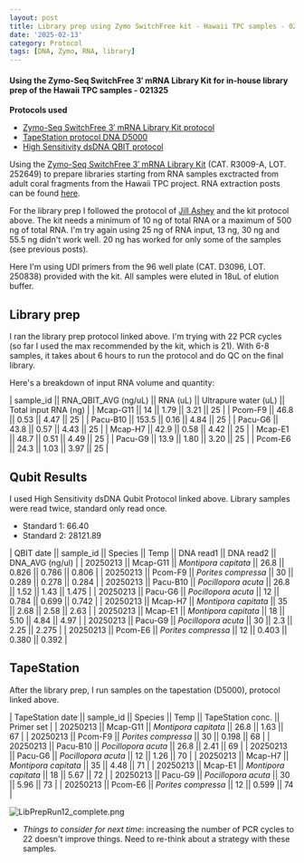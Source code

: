 ```yaml
---
layout: post
title: Library prep using Zymo SwitchFree kit - Hawaii TPC samples - 021325
date: '2025-02-13'
category: Protocol
tags: [DNA, Zymo, RNA, library]
---
```


#### Using the Zymo-Seq SwitchFree 3′ mRNA Library Kit for in-house library prep of the Hawaii TPC samples - 021325

**Protocols used**
- [Zymo-Seq SwitchFree 3′ mRNA Library Kit protocol](https://github.com/FScucchia-LabNotebooks/FScucchia_Putnam_Lab_Notebook/blob/master/protocols/_r3008_r3009__zymo_seq_switchfree_3_mrna_library_kit.pdf)
- [TapeStation protocol DNA D5000](https://github.com/meschedl/MESPutnam_Open_Lab_Notebook/blob/master/_posts/2019-07-30-DNA-Tapestation.md)
- [High Sensitivity dsDNA QBIT protocol](https://github.com/FScucchia-LabNotebooks/FScucchia_Putnam_Lab_Notebook/blob/master/protocols/MAN0017455_Qubit_1X_dsDNA_HS_Assay_Kit_UG.pdf)

Using the [Zymo-Seq SwitchFree 3′ mRNA Library Kit](https://www.zymoresearch.com/products/zymo-seq-switchfree-3-mrna-library-kit) (CAT.  R3009-A, LOT. 252649) to prepare libraries starting from RNA samples exctracted from adult coral fragments from the Hawaii TPC project. RNA extraction posts can be found [here](https://fscucchia-labnotebooks.github.io/FScucchia_Putnam_Lab_Notebook/DNA-RNA-Hawaii-TPCA-Summary/).

For the library prep I followed the protocol of [Jill Ashey](https://github.com/JillAshey/JillAshey_Putnam_Lab_Notebook/blob/master/_posts/2024-03-29-Zymo-SwitchFree.md) and the kit protocol above.
The kit needs a minimum of 10 ng of total RNA or a maximum of 500 ng of total RNA.
I'm try again using 25 ng of RNA input, 13 ng, 30 ng and 55.5 ng didn't work well. 20 ng has worked for only some of the samples (see previous posts).

Here I'm using UDI primers from the 96 well plate (CAT. D3096, LOT. 250838) provided with the kit.
All samples were eluted in 18uL of elution buffer.

## Library prep
I ran the library prep protocol linked above. I'm trying with 22 PCR cycles (so far I used the max recommended by the kit, which is 21). With 6-8 samples, it takes about 6 hours to run the protocol and do QC on the final library.

Here's a breakdown of input RNA volume and quantity:

| sample_id || RNA_QBIT_AVG (ng/uL) || RNA (uL) || Ultrapure water (uL) || Total input RNA (ng) |
|  Mcap-G11  || 14     || 1.79   || 3.21   ||       25        |
|  Pcom-F9   || 46.8   || 0.53   || 4.47   ||      25       |
|  Pacu-B10  || 153.5  || 0.16   || 4.84   ||       25        |
|  Pacu-G6   || 43.8   || 0.57   || 4.43   ||       25        |
|  Mcap-H7   || 42.9   || 0.58   || 4.42   ||       25     |
|  Mcap-E1   || 48.7   || 0.51   || 4.49   ||    25       |
|  Pacu-G9   || 13.9   || 1.80   || 3.20   ||      25     |
|  Pcom-E6   || 24.3   || 1.03   || 3.97   ||    25       |

## Qubit Results
I used High Sensitivity dsDNA Qubit Protocol linked above. Library samples were read twice, standard only read once.
- Standard 1: 66.40    
- Standard 2: 28121.89

| QBIT date  || sample_id  ||     Species       || Temp ||  DNA read1 || DNA read2  || DNA_AVG (ng/ul) |
|  20250213  || Mcap-G11 || *Montipora capitata*  || 26.8 || 0.826  ||   0.786   || 0.806           |
|  20250213 || Pcom-F9   || *Porites compressa* || 30 ||  0.289   ||    0.278      || 0.284         |
|  20250213  || Pacu-B10 || *Pocillopora acuta*  || 26.8 || 1.52    || 1.43   || 1.475           |
|  20250213  || Pacu-G6  || *Pocillopora acuta* || 12 ||  0.784    || 0.699    || 0.742         |
|  20250213   || Mcap-H7 || *Montipora capitata*  || 35 ||  2.68  ||   2.58    || 2.63           |
|  20250213   || Mcap-E1  || *Montipora capitata* || 18 ||  5.10  || 4.84     || 4.97           |
|  20250213   || Pacu-G9 || *Pocillopora acuta*  || 30 ||  2.3    ||  2.25    || 2.275          |
|  20250213   || Pcom-E6  || *Porites compressa* || 12 ||   0.403 ||  0.380    || 0.392        |

## TapeStation
After the library prep, I run samples on the tapestation (D5000), protocol linked above.

| TapeStation date  || sample_id  ||     Species       || Temp   || TapeStation conc. ||   Primer set  |
|  20250213  || Mcap-G11 || *Montipora capitata*  || 26.8   ||   1.63    ||  67     |
|  20250213 || Pcom-F9   || *Porites compressa* || 30    ||  0.198     ||  68     |
|  20250213  || Pacu-B10 || *Pocillopora acuta*  || 26.8 ||  2.41     ||  69     |
|  20250213  || Pacu-G6  || *Pocillopora acuta* || 12 ||  1.26     ||  70     |
|  20250213   || Mcap-H7 || *Montipora capitata*  || 35 ||  4.48      ||  71     |
|  20250213   || Mcap-E1  || *Montipora capitata* || 18  || 5.67       ||   72    |
|  20250213   || Pacu-G9 || *Pocillopora acuta*  || 30  || 5.96    ||  73     |
|  20250213   || Pcom-E6  || *Porites compressa* || 12  ||  0.599     ||   74    |

![LibPrepRun12_complete.png](https://github.com/FScucchia-LabNotebooks/FScucchia_Putnam_Lab_Notebook/blob/master/images/LibPrepRun12_complete.png?raw=true)

 - _Things to consider for next time_: increasing the number of PCR cycles to 22 doesn't improve things. Need to re-think about a strategy with these samples.
